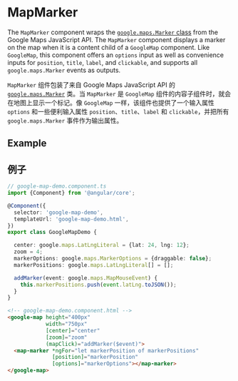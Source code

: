 # MapMarker

The `MapMarker` component wraps the [`google.maps.Marker` class](https://developers.google.com/maps/documentation/javascript/reference/marker#Marker) from the Google Maps JavaScript API. The `MapMarker` component displays a marker on the map when it is a content child of a `GoogleMap` component. Like `GoogleMap`, this component offers an `options` input as well as convenience inputs for `position`, `title`, `label`, and `clickable`, and supports all `google.maps.Marker` events as outputs.

`MapMarker` 组件包装了来自 Google Maps JavaScript API 的 [`google.maps.Marker`](https://developers.google.com/maps/documentation/javascript/reference/marker#Marker) 类。当 `MapMarker` 是 `GoogleMap` 组件的内容子组件时，就会在地图上显示一个标记。像 `GoogleMap` 一样，该组件也提供了一个输入属性 `options` 和一些便利输入属性 `position`、`title`、`label` 和 `clickable`，并把所有 `google.maps.Marker` 事件作为输出属性。

## Example

## 例子

```typescript
// google-map-demo.component.ts
import {Component} from '@angular/core';

@Component({
  selector: 'google-map-demo',
  templateUrl: 'google-map-demo.html',
})
export class GoogleMapDemo {

  center: google.maps.LatLngLiteral = {lat: 24, lng: 12};
  zoom = 4;
  markerOptions: google.maps.MarkerOptions = {draggable: false};
  markerPositions: google.maps.LatLngLiteral[] = [];

  addMarker(event: google.maps.MapMouseEvent) {
    this.markerPositions.push(event.latLng.toJSON());
  }
}
```

```html
<!-- google-map-demo.component.html -->
<google-map height="400px"
            width="750px"
            [center]="center"
            [zoom]="zoom"
            (mapClick)="addMarker($event)">
  <map-marker *ngFor="let markerPosition of markerPositions"
              [position]="markerPosition"
              [options]="markerOptions"></map-marker>
</google-map>
```
